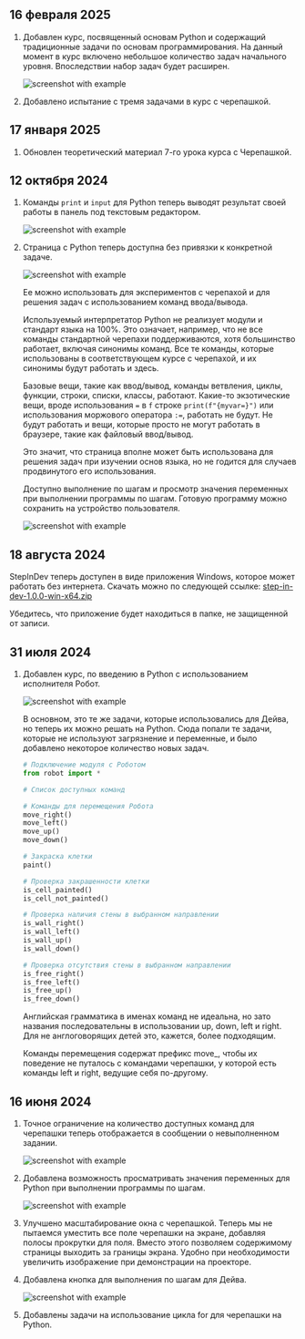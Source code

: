 ## 16 февраля 2025

1. Добавлен курс, посвященный основам Python и содержащий традиционные задачи по основам программирования.
На данный момент в курс включено небольшое количество задач начального уровня. Впоследствии набор задач будет расширен.

    ![screenshot with example](2025-03-16/python.png)

2. Добавлено испытание с тремя задачами в курс с черепашкой.

## 17 января 2025
1. Обновлен теоретический материал 7-го урока курса с Черепашкой.

## 12 октября 2024

1. Команды `print` и `input` для Python теперь выводят результат своей работы в панель под текстовым редактором.

    ![screenshot with example](2024-10-12/console.png)
2. Страница с Python теперь доступна без привязки к конкретной задаче.

    ![screenshot with example](2024-10-12/python.png)

    Ее можно использовать для экспериментов с черепахой и для решения задач с использованием команд ввода/вывода.
    
    Используемый интерпретатор Python не реализует модули и стандарт языка на 100%. Это означает, например,
    что не все команды стандартной черепахи поддерживаются, хотя большинство работает, включая синонимы команд.
    Все те команды, которые использованы в соответствующем курсе с черепахой, и их синонимы будут работать и здесь.

    Базовые вещи, такие как ввод/вывод, команды ветвления, циклы, функции, строки, списки, классы, работают.
    Какие-то экзотические вещи, вроде использования `=` в `f` строке `print(f"{myvar=}")` или использования моржового
    оператора `:=`, работать не будут. Не будут работать и вещи, которые просто не могут работать в браузере, такие как
    файловый ввод/вывод.

    Это значит, что страница вполне может быть использована для решения задач при изучении основ языка,
    но не годится для случаев продвинутого его использования.

    Доступно выполнение по шагам и просмотр значения переменных при выполнении программы по шагам.
    Готовую программу можно сохранить на устройство пользователя.

    ![screenshot with example](2024-10-12/debug_save.png)

## 18 августа 2024

StepInDev теперь доступен в виде приложения Windows, которое может работать без интернета.
Скачать можно по следующей ссылке:
[step-in-dev-1.0.0-win-x64.zip](https://github.com/step-in-dev/release/releases/download/1.0.0/step-in-dev-1.0.0-win-x64.zip)

Убедитесь, что приложение будет находиться в папке, не защищенной от записи.

## 31 июля 2024

1. Добавлен курс, по введению в Python с использованием исполнителя Робот.

    ![screenshot with example](2024-07-31/new-course.png)

    В основном, это те же задачи, которые использовались для Дейва, но теперь их можно решать на Python.
    Сюда попали те задачи, которые не используют загрязнение и переменные, и было добавлено некоторое количество новых задач.
    ```python
    # Подключение модуля с Роботом
    from robot import *

    # Список доступных команд

    # Команды для перемещения Робота
    move_right()
    move_left()
    move_up()
    move_down()
    
    # Закраска клетки
    paint()

    # Проверка закрашенности клетки
    is_cell_painted()
    is_cell_not_painted()

    # Проверка наличия стены в выбранном направлении
    is_wall_right()
    is_wall_left()
    is_wall_up()
    is_wall_down()
    
    # Проверка отсутствия стены в выбранном направлении
    is_free_right()
    is_free_left()
    is_free_up()
    is_free_down()
    ```

    Английская грамматика в именах команд не идеальна, но зато названия последовательны в использовании up, down, left и right.
    Для не англоговорящих детей это, кажется, более подходящим.

    Команды перемещения содержат префикс move_, чтобы их поведение не путалось с командами черепашки, у которой есть команды left и right, ведущие себя по-другому.
## 16 июня 2024

1. Точное ограничение на количество доступных команд для черепашки теперь отображается в сообщении о невыполненном задании.

    ![screenshot with example](2024-06-16/command-restriction.png)
2. Добавлена возможность просматривать значения переменных для Python при выполнении программы по шагам.

    ![screenshot with example](2024-06-16/debugger-added.png)
3. Улучшено масштабирование окна с черепашкой. Теперь мы не пытаемся уместить все поле черепашки на экране, добавляя полосы прокрутки для поля. Вместо этого позволяем содержимому страницы выходить за границы экрана. Удобно при необходимости увеличить изображение при демонстрации на проекторе.
4. Добавлена кнопка для выполнения по шагам для Дейва.

    ![screenshot with example](2024-06-16/dave-debugging.png)
5. Добавлены задачи на использование цикла for для черепашки на Python.
